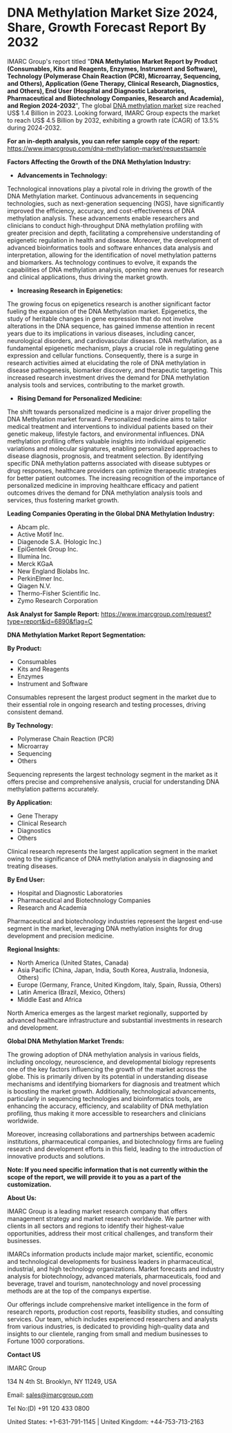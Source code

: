 ﻿# DNA Methylation Market Size 2024, Share, Growth Forecast Report By 2032
IMARC Group's report titled "**DNA Methylation Market Report by Product (Consumables, Kits and Reagents, Enzymes, Instrument and Software), Technology (Polymerase Chain Reaction (PCR), Microarray, Sequencing, and Others), Application (Gene Therapy, Clinical Research, Diagnostics, and Others), End User (Hospital and Diagnostic Laboratories, Pharmaceutical and Biotechnology Companies, Research and Academia), and Region 2024-2032**", The global [DNA methylation market](https://www.imarcgroup.com/dna-methylation-market) size reached US$ 1.4 Billion in 2023. Looking forward, IMARC Group expects the market to reach US$ 4.5 Billion by 2032, exhibiting a growth rate (CAGR) of 13.5% during 2024-2032.

**For an in-depth analysis, you can refer sample copy of the report:** <https://www.imarcgroup.com/dna-methylation-market/requestsample>

**Factors Affecting the Growth of the DNA Methylation Industry:**

- **Advancements in Technology:**

Technological innovations play a pivotal role in driving the growth of the DNA Methylation market. Continuous advancements in sequencing technologies, such as next-generation sequencing (NGS), have significantly improved the efficiency, accuracy, and cost-effectiveness of DNA methylation analysis. These advancements enable researchers and clinicians to conduct high-throughput DNA methylation profiling with greater precision and depth, facilitating a comprehensive understanding of epigenetic regulation in health and disease. Moreover, the development of advanced bioinformatics tools and software enhances data analysis and interpretation, allowing for the identification of novel methylation patterns and biomarkers. As technology continues to evolve, it expands the capabilities of DNA methylation analysis, opening new avenues for research and clinical applications, thus driving the market growth.

- **Increasing Research in Epigenetics:**

The growing focus on epigenetics research is another significant factor fueling the expansion of the DNA Methylation market. Epigenetics, the study of heritable changes in gene expression that do not involve alterations in the DNA sequence, has gained immense attention in recent years due to its implications in various diseases, including cancer, neurological disorders, and cardiovascular diseases. DNA methylation, as a fundamental epigenetic mechanism, plays a crucial role in regulating gene expression and cellular functions. Consequently, there is a surge in research activities aimed at elucidating the role of DNA methylation in disease pathogenesis, biomarker discovery, and therapeutic targeting. This increased research investment drives the demand for DNA methylation analysis tools and services, contributing to the market growth.

- **Rising Demand for Personalized Medicine:**

The shift towards personalized medicine is a major driver propelling the DNA Methylation market forward. Personalized medicine aims to tailor medical treatment and interventions to individual patients based on their genetic makeup, lifestyle factors, and environmental influences. DNA methylation profiling offers valuable insights into individual epigenetic variations and molecular signatures, enabling personalized approaches to disease diagnosis, prognosis, and treatment selection. By identifying specific DNA methylation patterns associated with disease subtypes or drug responses, healthcare providers can optimize therapeutic strategies for better patient outcomes. The increasing recognition of the importance of personalized medicine in improving healthcare efficacy and patient outcomes drives the demand for DNA methylation analysis tools and services, thus fostering market growth.

**Leading Companies Operating in the Global DNA Methylation Industry:**

- Abcam plc.
- Active Motif Inc.
- Diagenode S.A. (Hologic Inc.)
- EpiGentek Group Inc.
- Illumina Inc.
- Merck KGaA
- New England Biolabs Inc.
- PerkinElmer Inc.
- Qiagen N.V.
- Thermo-Fisher Scientific Inc.
- Zymo Research Corporation

**Ask Analyst for Sample Report:** <https://www.imarcgroup.com/request?type=report&id=6890&flag=C>

**DNA Methylation Market Report Segmentation:**

**By Product:**

- Consumables
- Kits and Reagents
- Enzymes
- Instrument and Software

Consumables represent the largest product segment in the market due to their essential role in ongoing research and testing processes, driving consistent demand.

**By Technology:**

- Polymerase Chain Reaction (PCR)
- Microarray
- Sequencing
- Others

Sequencing represents the largest technology segment in the market as it offers precise and comprehensive analysis, crucial for understanding DNA methylation patterns accurately.

**By Application:**

- Gene Therapy
- Clinical Research
- Diagnostics
- Others

Clinical research represents the largest application segment in the market owing to the significance of DNA methylation analysis in diagnosing and treating diseases.

**By End User:**

- Hospital and Diagnostic Laboratories
- Pharmaceutical and Biotechnology Companies
- Research and Academia

Pharmaceutical and biotechnology industries represent the largest end-use segment in the market, leveraging DNA methylation insights for drug development and precision medicine.

**Regional Insights:**

- North America (United States, Canada)
- Asia Pacific (China, Japan, India, South Korea, Australia, Indonesia, Others)
- Europe (Germany, France, United Kingdom, Italy, Spain, Russia, Others)
- Latin America (Brazil, Mexico, Others)
- Middle East and Africa

North America emerges as the largest market regionally, supported by advanced healthcare infrastructure and substantial investments in research and development.

**Global DNA Methylation Market Trends:**

The growing adoption of DNA methylation analysis in various fields, including oncology, neuroscience, and developmental biology represents one of the key factors influencing the growth of the market across the globe. This is primarily driven by its potential in understanding disease mechanisms and identifying biomarkers for diagnosis and treatment which is boosting the market growth. Additionally, technological advancements, particularly in sequencing technologies and bioinformatics tools, are enhancing the accuracy, efficiency, and scalability of DNA methylation profiling, thus making it more accessible to researchers and clinicians worldwide.

Moreover, increasing collaborations and partnerships between academic institutions, pharmaceutical companies, and biotechnology firms are fueling research and development efforts in this field, leading to the introduction of innovative products and solutions.

**Note: If you need specific information that is not currently within the scope of the report, we will provide it to you as a part of the customization.**

**About Us:**

IMARC Group is a leading market research company that offers management strategy and market research worldwide. We partner with clients in all sectors and regions to identify their highest-value opportunities, address their most critical challenges, and transform their businesses.

IMARCs information products include major market, scientific, economic and technological developments for business leaders in pharmaceutical, industrial, and high technology organizations. Market forecasts and industry analysis for biotechnology, advanced materials, pharmaceuticals, food and beverage, travel and tourism, nanotechnology and novel processing methods are at the top of the companys expertise.

Our offerings include comprehensive market intelligence in the form of research reports, production cost reports, feasibility studies, and consulting services. Our team, which includes experienced researchers and analysts from various industries, is dedicated to providing high-quality data and insights to our clientele, ranging from small and medium businesses to Fortune 1000 corporations.

**Contact US**

IMARC Group

134 N 4th St. Brooklyn, NY 11249, USA

Email: sales@imarcgroup.com

Tel No:(D) +91 120 433 0800

United States: +1-631-791-1145 | United Kingdom: +44-753-713-2163
